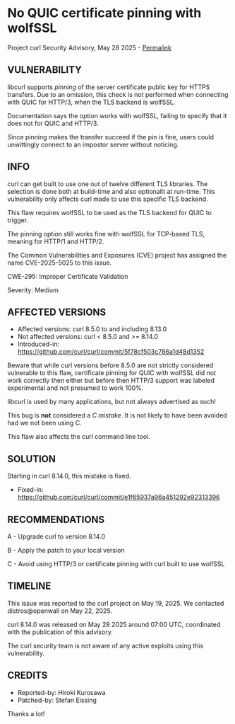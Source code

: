 No QUIC certificate pinning with wolfSSL
========================================

Project curl Security Advisory, May 28 2025 -
[Permalink](https://curl.se/docs/CVE-2025-5025.html)

VULNERABILITY
-------------

libcurl supports *pinning* of the server certificate public key for HTTPS
transfers. Due to an omission, this check is not performed when connecting
with QUIC for HTTP/3, when the TLS backend is wolfSSL.

Documentation says the option works with wolfSSL, failing to specify that it
does not for QUIC and HTTP/3.

Since pinning makes the transfer succeed if the pin is fine, users could
unwittingly connect to an impostor server without noticing.

INFO
----

curl can get built to use one out of twelve different TLS libraries. The
selection is done both at build-time and also optionallt at run-time. This
vulnerability only affects curl made to use this specific TLS backend.

This flaw requires wolfSSL to be used as the TLS backend for QUIC to trigger.

The pinning option still works fine with wolfSSL for TCP-based TLS, meaning
for HTTP/1 and HTTP/2.

The Common Vulnerabilities and Exposures (CVE) project has assigned the name
CVE-2025-5025 to this issue.

CWE-295: Improper Certificate Validation

Severity: Medium

AFFECTED VERSIONS
-----------------

- Affected versions: curl 8.5.0 to and including 8.13.0
- Not affected versions: curl < 8.5.0 and >= 8.14.0
- Introduced-in: https://github.com/curl/curl/commit/5f78cf503c786a1d48d1352

Beware that while curl versions before 8.5.0 are not strictly considered
vulnerable to this flaw, certificate pinning for QUIC with wolfSSL did not
work correctly then either but before then HTTP/3 support was labeled
experimental and not presumed to work 100%.

libcurl is used by many applications, but not always advertised as such!

This bug is **not** considered a *C mistake*. It is not likely to have been
avoided had we not been using C.

This flaw also affects the curl command line tool.

SOLUTION
------------

Starting in curl 8.14.0, this mistake is fixed.

- Fixed-in: https://github.com/curl/curl/commit/e1f65937a96a451292e92313396

RECOMMENDATIONS
--------------

 A - Upgrade curl to version 8.14.0

 B - Apply the patch to your local version

 C - Avoid using HTTP/3 or certificate pinning with curl built to use wolfSSL

TIMELINE
--------

This issue was reported to the curl project on May 19, 2025. We contacted
distros@openwall on May 22, 2025.

curl 8.14.0 was released on May 28 2025 around 07:00 UTC, coordinated with the
publication of this advisory.

The curl security team is not aware of any active exploits using this
vulnerability.

CREDITS
-------

- Reported-by: Hiroki Kurosawa
- Patched-by: Stefan Eissing

Thanks a lot!
